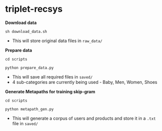 # triplet-recsys

**Download data**

`sh download_data.sh`
- This will store original data files in `raw_data/`

**Prepare data**

`cd scripts`

`python prepare_data.py`
- This will save all required files in `saved/`
- 4 sub-categories are currently being used - Baby, Men, Women, Shoes

**Generate Metapaths for training skip-gram**

`cd scripts`

`python metapath_gen.py`
- This will generate a corpus of users and products and store it in a `.txt` file in `saved/`
